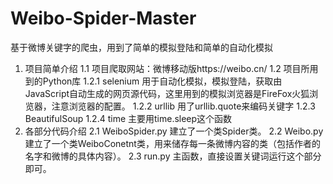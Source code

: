 # Weibo-Spider-Master
基于微博关键字的爬虫，用到了简单的模拟登陆和简单的自动化模拟
1. 项目简单介绍
  1.1 项目爬取网站：微博移动版https://weibo.cn/
  1.2 项目所用到的Python库
      1.2.1 selenium 
            用于自动化模拟，模拟登陆，获取由JavaScript自动生成的网页源代码，这里用到的模拟浏览器是FireFox火狐浏览器，注意浏览器的配置。
      1.2.2 urllib 
            用了urllib.quote来编码关键字
      1.2.3 BeautifulSoup 
      1.2.4 time 
            主要用time.sleep这个函数
2. 各部分代码介绍
  2.1 WeiboSpider.py
      建立了一个类Spider类。
  2.2 Weibo.py
      建立了一个类WeiboConetnt类，用来储存每一条微博内容的类（包括作者的名字和微博的具体内容）。
  2.3 run.py
      主函数，直接设置关键词运行这个部分即可。
